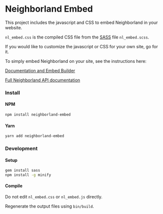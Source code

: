 # Neighborland Embed

This project includes the javascript and CSS to embed Neighborland in your website.

`nl_embed.css` is the compiled CSS file from the [SASS](http://sass-lang.com/) file `nl_embed.scss`.

If you would like to customize the javascript or CSS for your own site, go for it.

To simply embed Neighborland on your site, see the instructions here:

[Documentation and Embed Builder](https://neighborland.com/embed)

[Full Neighborland API documentation](https://neighborland.com/docs)

### Install

#### NPM

```sh
npm install neighborland-embed
```

#### Yarn

```sh
yarn add neighborland-embed
```

### Development

#### Setup

```sh
gem install sass
npm install -g minify
```

#### Compile

Do not edit `nl_embed.css` or `nl_embed.js` directly.

Regenerate the output files using `bin/build`.
